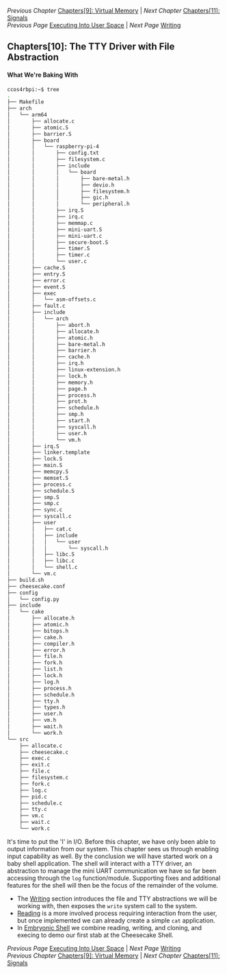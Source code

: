 *Previous Chapter* [Chapters[9]: Virtual Memory](../chapter09/chapter09.md) | *Next Chapter* [Chapters[11]: Signals](../chapter11/chapter11.md)  
*Previous Page* [Executing Into User Space](../chapter09/exec.md)  |  *Next Page* [Writing](write.md)

## Chapters[10]: The TTY Driver with File Abstraction

#### What We're Baking With

```bash
ccos4rbpi:~$ tree
.
├── Makefile
├── arch
│   └── arm64
│       ├── allocate.c
│       ├── atomic.S
│       ├── barrier.S
│       ├── board
│       │   └── raspberry-pi-4
│       │       ├── config.txt
│       │       ├── filesystem.c
│       │       ├── include
│       │       │   └── board
│       │       │       ├── bare-metal.h
│       │       │       ├── devio.h
│       │       │       ├── filesystem.h
│       │       │       ├── gic.h
│       │       │       └── peripheral.h
│       │       ├── irq.S
│       │       ├── irq.c
│       │       ├── memmap.c
│       │       ├── mini-uart.S
│       │       ├── mini-uart.c
│       │       ├── secure-boot.S
│       │       ├── timer.S
│       │       ├── timer.c
│       │       └── user.c
│       ├── cache.S
│       ├── entry.S
│       ├── error.c
│       ├── event.S
│       ├── exec
│       │   └── asm-offsets.c
│       ├── fault.c
│       ├── include
│       │   └── arch
│       │       ├── abort.h
│       │       ├── allocate.h
│       │       ├── atomic.h
│       │       ├── bare-metal.h
│       │       ├── barrier.h
│       │       ├── cache.h
│       │       ├── irq.h
│       │       ├── linux-extension.h
│       │       ├── lock.h
│       │       ├── memory.h
│       │       ├── page.h
│       │       ├── process.h
│       │       ├── prot.h
│       │       ├── schedule.h
│       │       ├── smp.h
│       │       ├── start.h
│       │       ├── syscall.h
│       │       ├── user.h
│       │       └── vm.h
│       ├── irq.S
│       ├── linker.template
│       ├── lock.S
│       ├── main.S
│       ├── memcpy.S
│       ├── memset.S
│       ├── process.c
│       ├── schedule.S
│       ├── smp.S
│       ├── smp.c
│       ├── sync.c
│       ├── syscall.c
│       ├── user
│       │   ├── cat.c
│       │   ├── include
│       │   │   └── user
│       │   │       └── syscall.h
│       │   ├── libc.S
│       │   ├── libc.c
│       │   └── shell.c
│       └── vm.c
├── build.sh
├── cheesecake.conf
├── config
│   └── config.py
├── include
│   └── cake
│       ├── allocate.h
│       ├── atomic.h
│       ├── bitops.h
│       ├── cake.h
│       ├── compiler.h
│       ├── error.h
│       ├── file.h
│       ├── fork.h
│       ├── list.h
│       ├── lock.h
│       ├── log.h
│       ├── process.h
│       ├── schedule.h
│       ├── tty.h
│       ├── types.h
│       ├── user.h
│       ├── vm.h
│       ├── wait.h
│       └── work.h
└── src
    ├── allocate.c
    ├── cheesecake.c
    ├── exec.c
    ├── exit.c
    ├── file.c
    ├── filesystem.c
    ├── fork.c
    ├── log.c
    ├── pid.c
    ├── schedule.c
    ├── tty.c
    ├── vm.c
    ├── wait.c
    └── work.c
```

It's time to put the 'I' in I/O. Before this chapter, we have only been able to output information from our system. This chapter sees us through enabling input capability as well. By the conclusion we will have started work on a baby shell application. The shell will interact with a TTY driver, an abstraction to manage the mini UART communication we have so far been accessing through the `log` function/module. Supporting fixes and additional features for the shell will then be the focus of the remainder of the volume.

- The [Writing](write.md) section introduces the file and TTY abstractions we will be working with, then exposes the `write` system call to the system.
- [Reading](read.md) is a more involved process requiring interaction from the user, but once implemented we can already create a simple `cat` application.
- In [Embryonic Shell](shell.md) we combine reading, writing, and cloning, and execing to demo our first stab at the Cheesecake Shell.

*Previous Page* [Executing Into User Space](../chapter09/exec.md)  |  *Next Page* [Writing](write.md)  
*Previous Chapter* [Chapters[9]: Virtual Memory](../chapter09/chapter09.md) | *Next Chapter* [Chapters[11]: Signals](../chapter11/chapter11.md)
